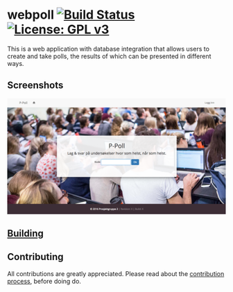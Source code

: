 <!--
               _                 _ _ 
              | |               | | |
 __      _____| |__  _ __   ___ | | |
 \ \ /\ / / _ \ '_ \| '_ \ / _ \| | |
  \ V  V /  __/ |_) | |_) | (_) | | |
   \_/\_/ \___|_.__/| .__/ \___/|_|_|
                    | |              
                    |_|              
-->

# webpoll [![Build Status](https://travis-ci.org/erikns/webpoll.svg?branch=master)](https://travis-ci.org/erikns/webpoll) [![License: GPL v3](https://img.shields.io/badge/License-GPL%20v3-blue.svg)](https://www.gnu.org/licenses/gpl-3.0)
This is a web application with database integration that allows users to create
and take polls, the results of which can be presented in different ways.



## Screenshots
![Placeholder screenshot](https://github.com/erikns/webpoll/blob/master/Screenshot.png)
<!--![Screenshot of poll creation](placeholderlink)-->
<!--![Screenshot of poll taking](placeholderlink)-->

## [Building](BUILDING.md)

## Contributing

All contributions are greatly appreciated. Please read about the [contribution
process](CONTRIBUTING.md), before doing do.

